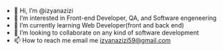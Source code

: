 - 👋 Hi, I’m @izyanazizi
- 👀 I’m interested in Front-end Developer, QA, and Software engeneering
- 🌱 I’m currently learning Web Developer(front and back end)
- 💞️ I’m looking to collaborate on any kind of software development
- 📫 How to reach me email me izyanazizi59@gmail.com

<!---
izyanazizi/izyanazizi is a ✨ special ✨ repository because its `README.md` (this file) appears on your GitHub profile.
You can click the Preview link to take a look at your changes.
--->
